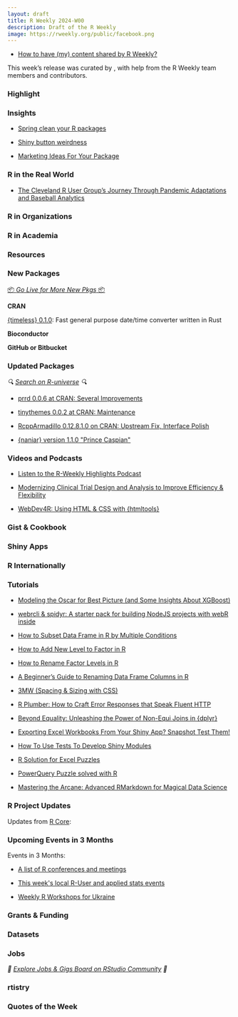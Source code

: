 ```yaml
---
layout: draft
title: R Weekly 2024-W00
description: Draft of the R Weekly
image: https://rweekly.org/public/facebook.png
---
```



+ [How to have (my) content shared by R Weekly?](https://github.com/rweekly/rweekly.org#how-to-have-my-content-shared-by-r-weekly)

This week’s release was curated by [](), with help from the R Weekly team members and contributors.



### Highlight



### Insights

+ [Spring clean your R packages](https://www.jumpingrivers.com/blog/spring-clean-r-package-usethis/)

+ [Shiny button weirdness](https://recology.info/2024/03/shiny-events/)

+ [Marketing Ideas For Your Package](https://ropensci.org/blog/2024/03/07/package-marketing/)




### R in the Real World

+ [The Cleveland R User Group’s Journey Through Pandemic Adaptations and Baseball Analytics](https://www.r-consortium.org/blog/2024/03/07/the-cleveland-r-user-groups-journey-through-pandemic-adaptations-and-baseball-analytics)


### R in Organizations



### R in Academia



### Resources



### New Packages

<p class="added-hostname"><a href="https://rweekly.org/live" target="_blank" class="externalLink">📦 <i>Go Live for More New Pkgs</i> 📦</a></p>


**CRAN**

[{timeless} 0.1.0](https://cran.r-project.org/package=timeless): Fast general purpose date/time converter written in Rust


**Bioconductor**



**GitHub or Bitbucket**



### Updated Packages

<i>🔍 [Search on R-universe](https://r-universe.dev/search/) 🔍</i>

+ [prrd 0.0.6 at CRAN: Several Improvements](http://dirk.eddelbuettel.com/blog/2024/03/07#prrd_0.0.6)

+ [tinythemes 0.0.2 at CRAN: Maintenance](http://dirk.eddelbuettel.com/blog/2024/03/04#tinythemes_0.0.2)

+ [RcppArmadillo 0.12.8.1.0 on CRAN: Upstream Fix, Interface Polish](http://dirk.eddelbuettel.com/blog/2024/03/03#rcpparmadillo_0.12.8.1.0)


+ [{naniar} version 1.1.0 "Prince Caspian"](https://www.njtierney.com/post/2024/03/04/naniar-version-1-1-0-prince-caspian/)


### Videos and Podcasts

+ [Listen to the R-Weekly Highlights Podcast](https://rweekly.fireside.fm/)

+ [Modernizing Clinical Trial Design and Analysis to Improve Efficiency & Flexibility](https://fharrell.com/talk/rcteff/)

+ [WebDev4R: Using HTML & CSS with {htmltools}](https://albert-rapp.de/posts/web_dev/02_html_and_css_keywords/02_html_and_css_keywords.html)




### Gist & Cookbook



### Shiny Apps



### R Internationally



### Tutorials

+ [Modeling the Oscar for Best Picture (and Some Insights About XGBoost)](https://www.markhw.com/blog/oscars2024)

+ [webrcli & spidyr: A starter pack for building NodeJS projects with webR inside](https://colinfay.me/webrcli-and-spidyr/)

+ [How to Subset Data Frame in R by Multiple Conditions](https://www.spsanderson.com/steveondata/posts/2024-03-07/index.html)

+ [How to Add New Level to Factor in R](https://www.spsanderson.com/steveondata/posts/2024-03-06/index.html)

+ [How to Rename Factor Levels in R](https://www.spsanderson.com/steveondata/posts/2024-03-05/index.html)

+ [A Beginner’s Guide to Renaming Data Frame Columns in R](https://www.spsanderson.com/steveondata/posts/2024-03-04/index.html)

+ [3MW (Spacing & Sizing with CSS)](https://3mw.albert-rapp.de/p/3mw-spacing-sizing-css)

+ [R Plumber: How to Craft Error Responses that Speak Fluent HTTP](https://appsilon.com/api-oopsies-101/)

+ [Beyond Equality: Unleashing the Power of Non-Equi Joins in {dplyr}](https://appsilon.com/non-equi-joins-in-dplyr/)

+ [Exporting Excel Workbooks From Your Shiny App? Snapshot Test Them!](https://jakubsob.github.io/blog/how-to-test-excel-workbooks/)

+ [How To Use Tests To Develop Shiny Modules](https://jakubsob.github.io/blog/how-to-use-tests-to-develop-shiny-modules/)

+ [R Solution for Excel Puzzles](https://medium.com/number-around-us/r-solution-for-excel-puzzles-0ff728f7b379)

+ [PowerQuery Puzzle solved with R](https://medium.com/number-around-us/powerquery-puzzle-solved-with-r-3c8360c7ec32)

+ [Mastering the Arcane: Advanced RMarkdown for Magical Data Science](https://medium.com/number-around-us/mastering-the-arcane-advanced-rmarkdown-for-magical-data-science-c6c434780765)

<!--<div class="post-more-begin></div><div class="post-more-end"></div>-->

### R Project Updates

Updates from [R Core](http://developer.r-project.org/blosxom.cgi/R-devel/NEWS):


### Upcoming Events in 3 Months

Events in 3 Months:


+ [A list of R conferences and meetings](https://jumpingrivers.github.io/meetingsR/events.html)

+ [This week's local R-User and applied stats events](https://community.rstudio.com/c/irl)

+ [Weekly R Workshops for Ukraine](https://sites.google.com/view/dariia-mykhailyshyna/main/r-workshops-for-ukraine)

### Grants & Funding


### Datasets


### Jobs

<i>💼 [Explore Jobs & Gigs Board on RStudio Community](https://community.rstudio.com/c/jobs/) 💼</i>

### rtistry


### Quotes of the Week

